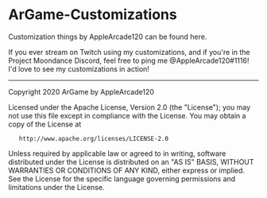 # ArGame-Customizations
Customization things by AppleArcade120 can be found here.

If you ever stream on Twitch using my customizations, and if you're in the Project Moondance Discord, feel free to ping me @AppleArcade120#1116! I'd love to see my customizations in action!

-----------------------------------------------------------------------------------------------------------------------------------------------------------------------------------

 Copyright 2020 ArGame by AppleArcade120

   Licensed under the Apache License, Version 2.0 (the "License");
   you may not use this file except in compliance with the License.
   You may obtain a copy of the License at

       http://www.apache.org/licenses/LICENSE-2.0

   Unless required by applicable law or agreed to in writing, software
   distributed under the License is distributed on an "AS IS" BASIS,
   WITHOUT WARRANTIES OR CONDITIONS OF ANY KIND, either express or implied.
   See the License for the specific language governing permissions and
   limitations under the License.
